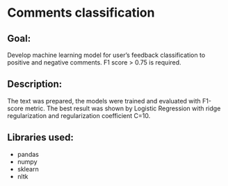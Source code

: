 # Comments classification

## Goal: 
Develop machine learning model for user’s feedback classification to positive and negative comments. F1 score > 0.75 is required.

## Description:
The text was prepared, the models were trained and evaluated with F1-score metric. The best result was shown by Logistic Regression with ridge regularization and regularization coefficient C=10.

## Libraries used:
* pandas
* numpy
* sklearn
* nltk



